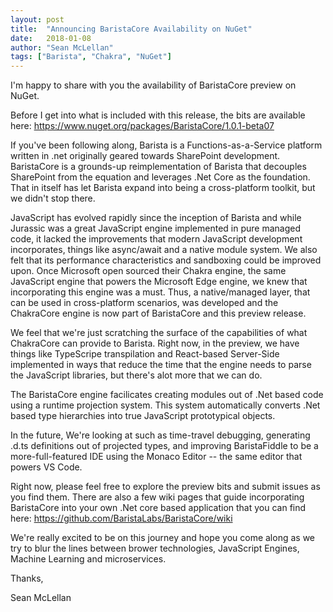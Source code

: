 ```yaml
---
layout: post
title:  "Announcing BaristaCore Availability on NuGet"
date:   2018-01-08
author: "Sean McLellan"
tags: ["Barista", "Chakra", "NuGet"]
---
```


I'm happy to share with you the availability of BaristaCore preview on NuGet.

Before I get into what is included with this release, the bits are available here: https://www.nuget.org/packages/BaristaCore/1.0.1-beta07

If you've been following along, Barista is a Functions-as-a-Service platform written in .net originally geared towards SharePoint development. BaristaCore is a grounds-up reimplementation of Barista that decouples SharePoint from the equation and leverages .Net Core as the foundation. That in itself has let Barista expand into being a cross-platform toolkit, but we didn't stop there.

JavaScript has evolved rapidly since the inception of Barista and while Jurassic was a great JavaScript engine implemented in pure managed code, it lacked the improvements that modern JavaScript development incorporates, things like async/await and a native module system. We also felt that its performance characteristics and sandboxing could be improved upon. Once Microsoft open sourced their Chakra engine, the same JavaScript engine that powers the Microsoft Edge engine, we knew that incorporating this engine was a must. Thus, a native/managed layer, that can be used in cross-platform scenarios, was developed and the ChakraCore engine is now part of BaristaCore and this preview release.

We feel that we're just scratching the surface of the capabilities of what ChakraCore can provide to Barista. Right now, in the preview, we have things like TypeScripe transpilation and React-based Server-Side implemented in ways that reduce the time that the engine needs to parse the JavaScript libraries, but there's alot more that we can do. 

The BaristaCore engine facilicates creating modules out of .Net based code using a runtime projection system. This system automatically converts .Net based type hierarchies into true JavaScript prototypical objects.

In the future, We're looking at such as time-travel debugging, generating .d.ts definitions out of projected types, and improving BaristaFiddle to be a more-full-featured IDE using the Monaco Editor -- the same editor that powers VS Code.

Right now, please feel free to explore the preview bits and submit issues as you find them. There are also a few wiki pages that guide incorporating BaristaCore into your own .Net core based application that you can find here: https://github.com/BaristaLabs/BaristaCore/wiki

We're really excited to be on this journey and hope you come along as we try to blur the lines between brower technologies, JavaScript Engines, Machine Learning and microservices.

Thanks,

Sean McLellan